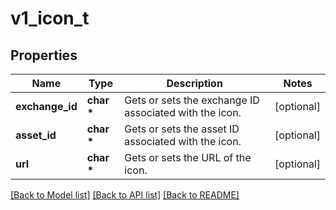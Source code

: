 # v1_icon_t

## Properties
Name | Type | Description | Notes
------------ | ------------- | ------------- | -------------
**exchange_id** | **char \*** | Gets or sets the exchange ID associated with the icon. | [optional] 
**asset_id** | **char \*** | Gets or sets the asset ID associated with the icon. | [optional] 
**url** | **char \*** | Gets or sets the URL of the icon. | [optional] 

[[Back to Model list]](../README.md#documentation-for-models) [[Back to API list]](../README.md#documentation-for-api-endpoints) [[Back to README]](../README.md)


